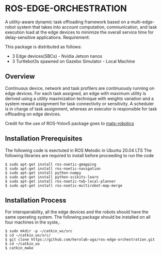 
 # ROS-EDGE-ORCHESTRATION #

A utility-aware dynamic task offloading framework based on a multi-edge-robot system that takes into account computation, communication, and task execution load at the edge devices to minimize the overall service time for delay-sensitive applications.
Requirement: 

This package is distributed as follows:
* 3 Edge devices(SBCs) - Nvidia Jetson nanos 
* 3 Turtlebot3s spawned on Gazebo Simulator - Local Machine


## Overview ##
Continuous device, network and task profilers are continuously running on edge devices. For each task assigned, an edge with maximum utility is derived using a utility maximization technique with weights variation and a system reward assignment for task connectivity or sensitivity. A scheduler is in charge of task assignment, whereas an executor is responsible for task offloading on edge devices. 

Credit for the use of ROS-Yolov5 package goes to [mats-robotics](https://github.com/mats-robotics/yolov5_ros "YOLOv5 ROS")


## Installation Prerequisites ## 
The following code is exectuted in ROS Melodic in Ubuntu 20.04 LTS
The following libraries are required to install before proceeding to run the code

```
$ sudo apt-get install ros-noetic-gmapping
$ sudo apt-get install ros-noetic-navigation
$ sudo apt-get install python-numpy
$ sudo apt-get install python-scikits-learn
$ sudo apt-get install ros-noetic-teb-local-planner
$ sudo apt-get install ros-noetic-multirobot-map-merge
```

## Installation Process ## 
For interoperability, all the edge devices and the robots should have the same operating system. The following package should be installed on all four machines in the syste,. 
```
$ sudo mkdir -p ~/catkin_ws/src
$ cd ~/catkin_ws/src/
$ git clone https://github.com/herolab-uga/ros-edge-orchestration.git
$ cd ~/catkin_ws
$ catkin_make
```
